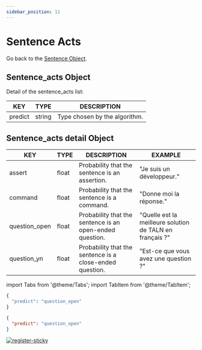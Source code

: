 ```yaml
---
sidebar_position: 11
---
```


# Sentence Acts

Go back to the [Sentence Object](https://www.lettria.com/documentation/docs/API/lettria-sentence-object).

## Sentence_acts Object

Detail of the sentence_acts list:

| KEY     	| TYPE   	| DESCRIPTION                   	|
|---------	|--------	|-------------------------------	|
| predict 	| string 	| Type chosen by the algorithm. 	|

## Sentence_acts detail Object

| KEY           	| TYPE  	| DESCRIPTION                                              	| EXAMPLE                                                  	|
|---------------	|-------	|----------------------------------------------------------	|----------------------------------------------------------	|
| assert        	| float 	| Probability that the sentence is an assertion.           	| "Je suis un développeur."                                	|
| command       	| float 	| Probability that the sentence is a command.              	| "Donne moi la réponse."                                  	|
| question_open 	| float 	| Probability that the sentence is an open-ended question. 	| "Quelle est la meilleure solution de TALN en français ?" 	|
| question_yn   	| float 	| Probability that the sentence is a close-ended question. 	| "Est-ce que vous avez une question ?"                    	|

import Tabs from '@theme/Tabs';
import TabItem from '@theme/TabItem';

<Tabs>
<TabItem value="py" label="Python">

```py
{
  "predict": "question_open"
}
```

</TabItem>
<TabItem value="json" label="JSON">

```json
{
  "predict": "question_open"
}
```

</TabItem>
</Tabs>

[![register-sticky](/img/register-sticky.png)](https://app.lettria.com/signup)